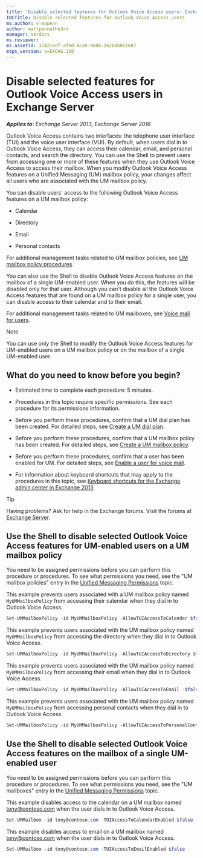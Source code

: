 ```yaml
---
title: 'Disable selected features for Outlook Voice Access users: Exchange 2013 Help'
TOCTitle: Disable selected features for Outlook Voice Access users
ms.author: v-mapenn
author: mattpennathe3rd
manager: serdars
ms.reviewer:
ms.assetid: 37421edf-af60-4ca9-9e8b-262b8b851607
mtps_version: v=EXCHG.150
---
```


# Disable selected features for Outlook Voice Access users in Exchange Server

_**Applies to:** Exchange Server 2013, Exchange Server 2016_

Outlook Voice Access contains two interfaces: the telephone user interface (TUI) and the voice user interface (VUI). By default, when users dial in to Outlook Voice Access, they can access their calendar, email, and personal contacts, and search the directory. You can use the Shell to prevent users from accessing one or more of these features when they use Outlook Voice Access to access their mailbox. When you modify Outlook Voice Access features on a Unified Messaging (UM) mailbox policy, your changes affect all users who are associated with the UM mailbox policy.

You can disable users' access to the following Outlook Voice Access features on a UM mailbox policy:

- Calendar

- Directory

- Email

- Personal contacts

For additional management tasks related to UM mailbox policies, see [UM mailbox policy procedures](um-mailbox-policy-procedures-exchange-2013-help.md).

You can also use the Shell to disable Outlook Voice Access features on the mailbox of a single UM-enabled user. When you do this, the features will be disabled only for that user. Although you can't disable all the Outlook Voice Access features that are found on a UM mailbox policy for a single user, you can disable access to their calendar and to their email.

For additional management tasks related to UM mailboxes, see [Voice mail for users](voice-mail-for-users-exchange-2013-help.md).

> [!NOTE]
> You can use only the Shell to modify the Outlook Voice Access features for UM-enabled users on a UM mailbox policy or on the mailbox of a single UM-enabled user.

## What do you need to know before you begin?

- Estimated time to complete each procedure: 5 minutes.

- Procedures in this topic require specific permissions. See each procedure for its permissions information.

- Before you perform these procedures, confirm that a UM dial plan has been created. For detailed steps, see [Create a UM dial plan](create-um-dial-plan-exchange-2013-help.md).

- Before you perform these procedures, confirm that a UM mailbox policy has been created. For detailed steps, see [Create a UM mailbox policy](create-um-mailbox-policy-exchange-2013-help.md).

- Before you perform these procedures, confirm that a user has been enabled for UM. For detailed steps, see [Enable a user for voice mail](enable-a-user-for-voice-mail-exchange-2013-help.md).

- For information about keyboard shortcuts that may apply to the procedures in this topic, see [Keyboard shortcuts for the Exchange admin center in Exchange 2013](keyboard-shortcuts-in-the-exchange-admin-center-2013-help.md).

> [!TIP]
> Having problems? Ask for help in the Exchange forums. Visit the forums at [Exchange Server](https://go.microsoft.com/fwlink/p/?linkId=60612).

## Use the Shell to disable selected Outlook Voice Access features for UM-enabled users on a UM mailbox policy

You need to be assigned permissions before you can perform this procedure or procedures. To see what permissions you need, see the "UM mailbox policies" entry in the [Unified Messaging Permissions](https://technet.microsoft.com/library/d326c3bc-8f33-434a-bf02-a83cc26a5498.aspx) topic.

This example prevents users associated with a UM mailbox policy named `MyUMMailboxPolicy` from accessing their calendar when they dial in to Outlook Voice Access.

```powershell
Set-UMMailboxPolicy -id MyUMMailboxPolicy -AllowTUIAccessToCalendar $false
```

This example prevents users associated with the UM mailbox policy named `MyUMMailboxPolicy` from accessing the directory when they dial in to Outlook Voice Access.

```powershell
Set-UMMailboxPolicy -id MyUMMailboxPolicy -AllowTUIAccessToDirectory $false
```

This example prevents users associated with the UM mailbox policy named `MyUMMailboxPolicy` from accessing their email when they dial in to Outlook Voice Access.

```powershell
Set-UMMailboxPolicy -id MyUMMailboxPolicy -AllowTUIAccessToEmail -$false
```

This example prevents users associated with the UM mailbox policy named `MyUMMailboxPolicy` from accessing personal contacts when they dial in to Outlook Voice Access.

```powershell
Set-UMMailboxPolicy -id MyUMMailboxPolicy -AllowTUIAccessToPersonalContacts $false
```

## Use the Shell to disable selected Outlook Voice Access features on the mailbox of a single UM-enabled user

You need to be assigned permissions before you can perform this procedure or procedures. To see what permissions you need, see the "UM mailboxes" entry in the [Unified Messaging Permissions](https://technet.microsoft.com/library/d326c3bc-8f33-434a-bf02-a83cc26a5498.aspx) topic.

This example disables access to the calendar on a UM mailbox named tony@contoso.com when the user dials in to Outlook Voice Access.

```powershell
Set-UMMailbox -id tony@contoso.com -TUIAccessToCalendarEnabled $false
```

This example disables access to email on a UM mailbox named tony@contoso.com when the user dials in to Outlook Voice Access.

```powershell
Set-UMMailbox -id tony@contoso.com -TUIAccessToEmailEnabled $false
```
